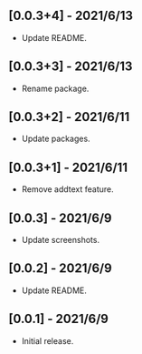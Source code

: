## [0.0.3+4] - 2021/6/13

* Update README.

## [0.0.3+3] - 2021/6/13

* Rename package.


## [0.0.3+2] - 2021/6/11

* Update packages.


## [0.0.3+1] - 2021/6/11

* Remove addtext feature.


## [0.0.3] - 2021/6/9

* Update screenshots.


## [0.0.2] - 2021/6/9

* Update README.


## [0.0.1] - 2021/6/9

* Initial release.
